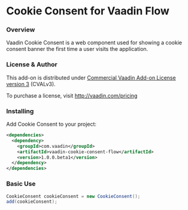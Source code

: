 # Cookie Consent for Vaadin Flow

### Overview
Vaadin Cookie Consent is a web component used for showing a cookie consent banner the first time a user visits the application.

### License & Author

This add-on is distributed under [Commercial Vaadin Add-on License version 3](http://vaadin.com/license/cval-3) (CVALv3).

To purchase a license, visit http://vaadin.com/pricing

### Installing
Add Cookie Consent to your project:

```xml
<dependencies>
  <dependency>
    <groupId>com.vaadin</groupId>
    <artifactId>vaadin-cookie-consent-flow</artifactId>
    <version>1.0.0.beta1</version>
  </dependency>
</dependencies>
```

### Basic Use

```java
CookieConsent cookieConsent = new CookieConsent();
add(cookieConsent);
```